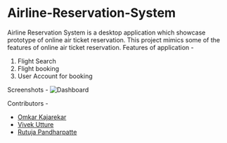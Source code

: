 # Airline-Reservation-System
Airline Reservation System is a desktop application which showcase prototype of online air ticket reservation. This project mimics some of the features of online air ticket reservation.
Features of application - 
1. Flight Search
2. Flight booking
3. User Account for booking

Screenshots - 
![Dashboard](C:\Users\omkar\Desktop\upload)

Contributors - 
 - [Omkar Kajarekar](https://github.com/omkarkajarekar)
 - [Vivek Utture](https://github.com/vivekutture)
 - [Rutuja Pandharpatte](https://github.com/RutujaPandharpatte)
